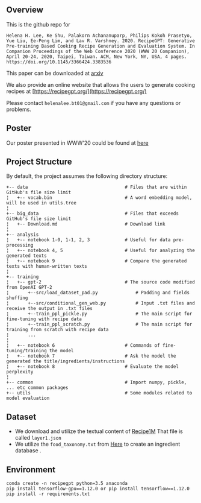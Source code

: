 ## Overview
This is the github repo for 

```Helena H. Lee, Ke Shu, Palakorn Achananuparp, Philips Kokoh Prasetyo, Yue Liu, Ee-Peng Lim, and Lav R. Varshney. 2020. RecipeGPT: Generative Pre-training Based Cooking Recipe Generation and Evaluation System. In Companion Proceedings of the Web Conference 2020 (WWW 20 Companion), April 20-24, 2020, Taipei, Taiwan. ACM, New York, NY, USA, 4 pages. https://doi.org/10.1145/3366424.3383536 ```

This paper can be downloaded at [arxiv](https://arxiv.org/pdf/1909.07881.pdf)

We also provide an online website that allows the users to generate cooking recipes at [https://recipegpt.org/](https://recipegpt.org/)

Please contact ```helenalee.bt01@gmail.com``` if you have any questions or problems.

## Poster 
Our poster presented in WWW'20 could be found at [here](https://drive.google.com/file/d/1DD5BJRRQZ4qATP_w0TjOfXYKN4EYs2zY/view?usp=sharing)

## Project Structure
By default, the project assumes the following directory structure:

 
    +-- data                                    # Files that are within GitHub's file size limit
    ¦   +-- vocab.bin                           # A word embedding model, will be used in utils.tree
    ¦
    +-- big_data                                # Files that exceeds GitHub's file size limit
    ¦   +-- Download.md                         # Download link
    ¦ 
    +-- analysis                                
    ¦   +-- notebook 1-0, 1-1, 2, 3             # Useful for data pre-processing
    ¦   +-- notebook 4, 5                       # Useful for analyzing the generated texts
    ¦   +-- notebook 9                          # Compare the generated texts with human-written texts
    ¦ 
    +-- training                                
    ¦   +-- gpt-2                               # The source code modified from OpenAI GPT-2
    ¦       +--src/load_dataset_pad.py              # Padding and fields shuffing
    ¦       +--src/conditional_gen_web.py           # Input .txt files and receive the output in .txt files
    ¦       +--train_ppl_pickle.py                  # The main script for fine-tuning with recipe data
    ¦       +--train_ppl_scratch.py                 # The main script for training from scratch with recipe data
    ¦       ...
    ¦       
    ¦   +-- notebook 6                          # Commands of fine-tuning/training the model
    ¦   +-- notebook 7                          # Ask the model the generated the title/ingredients/instructions 
    ¦   +-- notebook 8                          # Evaluate the model perplexity
    ¦ 
    +-- common                                  # Import numpy, pickle, ... etc common packages
    +-- utils                                   # Some modules related to model evaluation

## Dataset
* We download and utilize the textual content of [Recipe1M](http://pic2recipe.csail.mit.edu/) That file is called ```layer1.json```
* We utilize the ```food_taxonomy.txt``` from [Here](https://www.researchgate.net/publication/288838055_Simple_food_taxonomy_compiled_from_Wikipedia_pages) to create an ingredient database .


## Environment
```
conda create -n recipegpt python=3.5 anaconda
pip install tensorflow-gpu==1.12.0 or pip install tensorflow==1.12.0
pip install -r requirements.txt
```
## 
